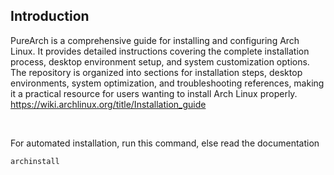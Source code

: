 ## Introduction
PureArch is a comprehensive guide for installing and configuring Arch Linux. It provides detailed instructions covering the complete installation process, desktop environment setup, and system customization options. The repository is organized into sections for installation steps, desktop environments, system optimization, and troubleshooting references, making it a practical resource for users wanting to install Arch Linux properly. https://wiki.archlinux.org/title/Installation_guide

<br>

For automated installation, run this command, else read the documentation
```
archinstall
```
